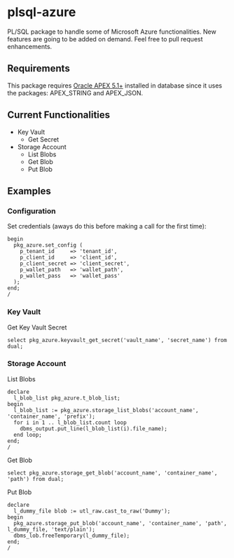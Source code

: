 # plsql-azure

PL/SQL package to handle some of Microsoft Azure functionalities. New features are going to be added on demand. Feel free to pull request enhancements.

## Requirements

This package requires [Oracle APEX 5.1+](http://apex.oracle.com) installed in database since it uses the packages: APEX_STRING and APEX_JSON.

## Current Functionalities

* Key Vault
  * Get Secret
* Storage Account
  * List Blobs
  * Get Blob
  * Put Blob

## Examples

### Configuration

Set credentials (aways do this before making a call for the first time):

    begin
      pkg_azure.set_config (
        p_tenant_id     => 'tenant_id',
        p_client_id     => 'client_id',
        p_client_secret => 'client_secret',
        p_wallet_path   => 'wallet_path',
        p_wallet_pass   => 'wallet_pass'
      );
    end;
    /

### Key Vault

Get Key Vault Secret

    select pkg_azure.keyvault_get_secret('vault_name', 'secret_name') from dual;

### Storage Account

List Blobs

    declare
      l_blob_list pkg_azure.t_blob_list;
    begin
      l_blob_list := pkg_azure.storage_list_blobs('account_name', 'container_name', 'prefix');
      for i in 1 .. l_blob_list.count loop
        dbms_output.put_line(l_blob_list(i).file_name);
      end loop;
    end;
    /

Get Blob

    select pkg_azure.storage_get_blob('account_name', 'container_name', 'path') from dual;

Put Blob

    declare
      l_dummy_file blob := utl_raw.cast_to_raw('Dummy');
    begin
      pkg_azure.storage_put_blob('account_name', 'container_name', 'path', l_dummy_file, 'text/plain');
      dbms_lob.freeTemporary(l_dummy_file);
    end;
    /
